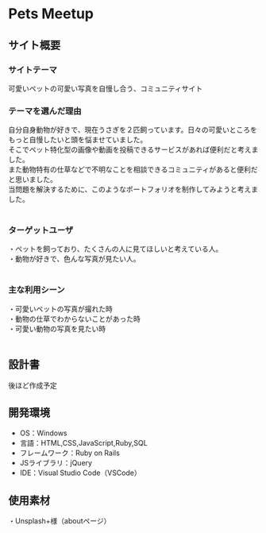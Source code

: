 # Pets Meetup
## サイト概要

### サイトテーマ
可愛いペットの可愛い写真を自慢し合う、コミュニティサイト 
​
### テーマを選んだ理由
自分自身動物が好きで、現在うさぎを２匹飼っています。日々の可愛いところをもっと自慢したいと頭を悩ませていました。  
そこでペット特化型の画像や動画を投稿できるサービスがあれば便利だと考えました。  
また動物特有の仕草などで不明なことを相談できるコミュニティがあると便利だと思いました。  
当問題を解決するために、このようなポートフォリオを制作してみようと考えました。  
​
### ターゲットユーザ
・ペットを飼っており、たくさんの人に見てほしいと考えている人。  
・動物が好きで、色んな写真が見たい人。  
​
### 主な利用シーン
・可愛いペットの写真が撮れた時  
・動物の仕草でわからないことがあった時  
・可愛い動物の写真を見たい時  
​
## 設計書
後ほど作成予定
​
## 開発環境
- OS：Windows
- 言語：HTML,CSS,JavaScript,Ruby,SQL
- フレームワーク：Ruby on Rails
- JSライブラリ：jQuery
- IDE：Visual Studio Code（VSCode）
​
## 使用素材
・Unsplash+様（aboutページ）
　